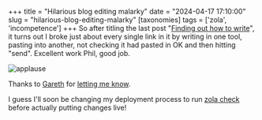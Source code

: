 +++
title = "Hilarious blog editing malarky"
date = "2024-04-17 17:10:00"
slug = "hilarious-blog-editing-malarky"
[taxonomies]
tags = ['zola', 'incompetence']
+++
So after titling the last post "[Finding out how to write](https://philwilson.org/blog/2024/04/finding-out-how-to-write/)", it turns out I broke just about every single link in it by writing in one tool, pasting into another, not checking it had pasted in OK and then hitting "send". Excellent work Phil, good job.

![applause](/images/2024/04/applause.webp)

Thanks to [Gareth](https://xurble.org/) for [letting me know](https://mastodon.social/@xurble/112285173826941265).

I guess I'll soon be changing my deployment process to run [zola check](https://www.getzola.org/documentation/getting-started/cli-usage/#check) before actually putting changes live!